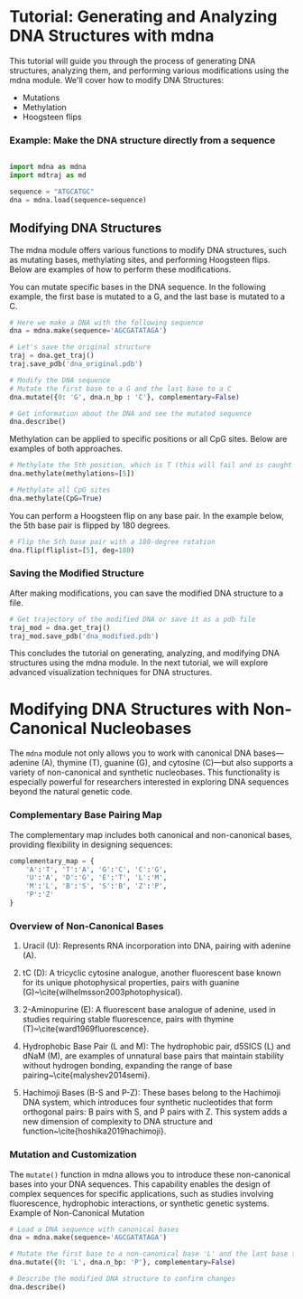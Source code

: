 
# Tutorial: Generating and Analyzing DNA Structures with mdna

This tutorial will guide you through the process of generating DNA structures, analyzing them, and performing various modifications using the mdna module. We'll cover how to modify DNA Structures:

- Mutations
- Methylation
- Hoogsteen flips


### Example: Make the DNA structure directly from a sequence
```python

import mdna as mdna
import mdtraj as md

sequence = "ATGCATGC"
dna = mdna.load(sequence=sequence)
```

## Modifying DNA Structures

The mdna module offers various functions to modify DNA structures, such as mutating bases, methylating sites, and performing Hoogsteen flips. Below are examples of how to perform these modifications.


You can mutate specific bases in the DNA sequence. In the following example, the first base is mutated to a G, and the last base is mutated to a C.

```python
# Here we make a DNA with the following sequence
dna = mdna.make(sequence='AGCGATATAGA')

# Let's save the original structure
traj = dna.get_traj()
traj.save_pdb('dna_original.pdb')

# Modify the DNA sequence
# Mutate the first base to a G and the last base to a C
dna.mutate({0: 'G', dna.n_bp : 'C'}, complementary=False)

# Get information about the DNA and see the mutated sequence
dna.describe()
```


Methylation can be applied to specific positions or all CpG sites. Below are examples of both approaches.

```python
# Methylate the 5th position, which is T (this will fail and is caught by the function)
dna.methylate(methylations=[5])

# Methylate all CpG sites
dna.methylate(CpG=True)
```

You can perform a Hoogsteen flip on any base pair. In the example below, the 5th base pair is flipped by 180 degrees.

```python
# Flip the 5th base pair with a 180-degree rotation
dna.flip(fliplist=[5], deg=180)
```

### Saving the Modified Structure

After making modifications, you can save the modified DNA structure to a file.

```python
# Get trajectory of the modified DNA or save it as a pdb file
traj_mod = dna.get_traj()
traj_mod.save_pdb('dna_modified.pdb')
```

This concludes the tutorial on generating, analyzing, and modifying DNA structures using the mdna module. In the next tutorial, we will explore advanced visualization techniques for DNA structures.



# Modifying DNA Structures with Non-Canonical Nucleobases

The `mdna` module not only allows you to work with canonical DNA bases—adenine (A), thymine (T), guanine (G), and cytosine (C)—but also supports a variety of non-canonical and synthetic nucleobases. This functionality is especially powerful for researchers interested in exploring DNA sequences beyond the natural genetic code.

### Complementary Base Pairing Map

The complementary map includes both canonical and non-canonical bases, providing flexibility in designing sequences:

```python
complementary_map = {
    'A':'T', 'T':'A', 'G':'C', 'C':'G',
    'U':'A', 'D':'G', 'E':'T', 'L':'M',
    'M':'L', 'B':'S', 'S':'B', 'Z':'P',
    'P':'Z'
}
```

### Overview of Non-Canonical Bases
1. Uracil (U):
    Represents RNA incorporation into DNA, pairing with adenine (A).

3. tC (D):
    A tricyclic cytosine analogue, another fluorescent base known for its unique photophysical properties, pairs with guanine (G)~\cite{wilhelmsson2003photophysical}.

2. 2-Aminopurine (E):
    A fluorescent base analogue of adenine, used in studies requiring stable fluorescence, pairs with thymine (T)~\cite{ward1969fluorescence}.


4. Hydrophobic Base Pair (L and M):
    The hydrophobic pair, d5SICS (L) and dNaM (M), are examples of unnatural base pairs that maintain stability without hydrogen bonding, expanding the range of base pairing~\cite{malyshev2014semi}.

5. Hachimoji Bases (B-S and P-Z):
    These bases belong to the Hachimoji DNA system, which introduces four synthetic nucleotides that form orthogonal pairs: B pairs with S, and P pairs with Z. This system adds a new dimension of complexity to DNA structure and function~\cite{hoshika2019hachimoji}.

### Mutation and Customization

The `mutate()` function in mdna allows you to introduce these non-canonical bases into your DNA sequences. This capability enables the design of complex sequences for specific applications, such as studies involving fluorescence, hydrophobic interactions, or synthetic genetic systems.
Example of Non-Canonical Mutation

```python
# Load a DNA sequence with canonical bases
dna = mdna.make(sequence='AGCGATATAGA')

# Mutate the first base to a non-canonical base 'L' and the last base to 'P'
dna.mutate({0: 'L', dna.n_bp: 'P'}, complementary=False)

# Describe the modified DNA structure to confirm changes
dna.describe()
```